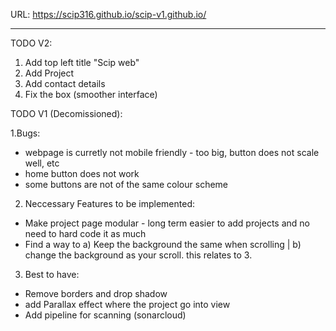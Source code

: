 URL: https://scip316.github.io/scip-v1.github.io/

-----------------------------------------

TODO V2:
1) Add top left title "Scip web"
2) Add Project
3) Add contact details
4) Fix the box (smoother interface)






TODO V1 (Decomissioned):

1.Bugs:
- webpage is curretly not mobile friendly - too big, button does not scale well, etc
- home button does not work
- some buttons are not of the same colour scheme

2. Neccessary Features to be implemented:
- Make project page modular - long term easier to add projects and no need to hard code it as much
- Find a way to a) Keep the background the same when scrolling | b) change the background as your scroll. this relates to 3.

3. Best to have:
- Remove borders and drop shadow
- add Parallax effect where the project go into view
- Add pipeline for scanning (sonarcloud)
